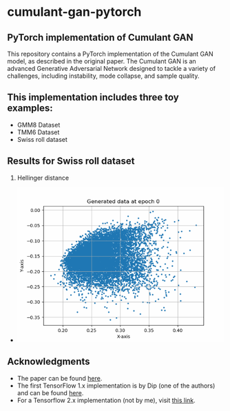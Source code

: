 # cumulant-gan-pytorch
## PyTorch implementation of Cumulant GAN

This repository contains a PyTorch implementation of the Cumulant GAN model, as described in the original paper. The Cumulant GAN is an advanced Generative Adversarial Network designed to tackle a variety of challenges, including instability, mode collapse, and sample quality.

## This implementation includes three toy examples:

- GMM8 Dataset
- TMM6 Dataset
- Swiss roll dataset

## Results for Swiss roll dataset

1) Hellinger distance
- ![til](./Results/swiss_roll_2d_with_labels_0.5_0.5.gif)

## Acknowledgments

- The paper can be found [here](https://arxiv.org/pdf/2006.06625.pdf).
- The first TensorFlow 1.x implementation is by Dip (one of the authors) and can be found [here](https://github.com/dipjyoti92/CumulantGAN/tree/main/).
- For a Tensorflow 2.x implementation (not by me), visit [this link](https://github.com/andrewkof/Cumulant-GAN).
